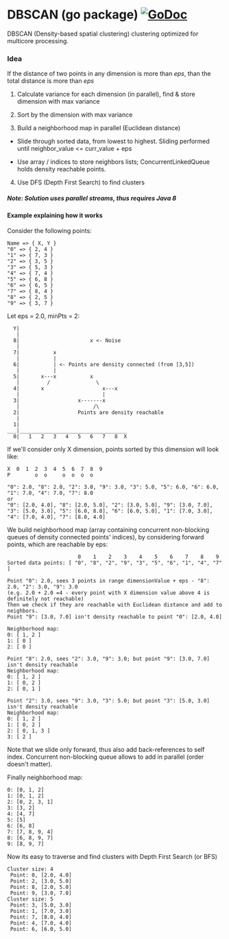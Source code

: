 # DBSCAN (go package) [![GoDoc](https://godoc.org/bitbucket.org/sjbog/go-dbscan?status.svg)](https://godoc.org/bitbucket.org/sjbog/go-dbscan)
DBSCAN (Density-based spatial clustering) clustering optimized for multicore processing.

### Idea
If the distance of two points in any dimension is more than <i>eps</i>, than the total distance is more than <i>eps</i>

1. Calculate variance for each dimension (in parallel), find & store dimension with max variance

2. Sort by the dimension with max variance

3. Build a neighborhood map in parallel (Euclidean distance)

  * Slide through sorted data, from lowest to highest. Sliding performed until neighbor_value <= curr_value + eps

  * Use array / indices to store neighbors lists; ConcurrentLinkedQueue holds density reachable points.

4. Use DFS (Depth First Search) to find clusters

##### Note: Solution uses parallel streams, thus requires Java 8

#### Example explaining how it works

Consider the following points:
```
Name => { X, Y }
"0" => { 2, 4 }
"1" => { 7, 3 }
"2" => { 3, 5 }
"3" => { 5, 3 }
"4" => { 7, 4 }
"5" => { 6, 8 }
"6" => { 6, 5 }
"7" => { 8, 4 }
"8" => { 2, 5 }
"9" => { 3, 7 }
```

Let eps = 2.0, minPts = 2:
```
  Y|
   |
  8|                       x <- Noise
   |
  7|           x
   |           |
  6|           | <- Points are density connected (from [3,5])
   |           |
  5|       x---x           x
   |         /               \
  4|       x                   x---x
   |                           |
  3|                   x-------x
   |                        /\
  2|                   Points are density reachable
   |
  1|
___|___________________________________
  0|   1   2   3   4   5   6   7   8  X
```

If we'll consider only X dimension, points sorted by this dimension will look like:
```
X  0  1  2  3  4  5  6  7  8  9
P        o  o     o  o  o  o

"0": 2.0, "8": 2.0, "2": 3.0, "9": 3.0, "3": 5.0, "5": 6.0, "6": 6.0, "1": 7.0, "4": 7.0, "7": 8.0
or
"0": [2.0, 4.0], "8": [2.0, 5.0], "2": [3.0, 5.0], "9": [3.0, 7.0], "3": [5.0, 3.0], "5": [6.0, 8.0], "6": [6.0, 5.0], "1": [7.0, 3.0], "4": [7.0, 4.0], "7": [8.0, 4.0]
```

We build neighborhood map (array containing concurrent non-blocking queues of density connected points' indices), by considering forward points, which are reachable by eps:
```
                       0    1    2    3    4    5    6    7    8    9
Sorted data points: [ "0", "8", "2", "9", "3", "5", "6", "1", "4", "7" ]

Point "0": 2.0, sees 3 points in range dimensionValue + eps - "8": 2.0, "2": 3.0, "9": 3.0
(e.g. 2.0 + 2.0 =4 - every point with X dimension value above 4 is definitely not reachable)
Then we check if they are reachable with Euclidean distance and add to neighbors.
Point "9": [3.0, 7.0] isn't density reachable to point "0": [2.0, 4.0]

Neighborhood map:
0: [ 1, 2 ]
1: [ 0 ]
2: [ 0 ]

Point "8": 2.0, sees "2": 3.0, "9": 3.0; but point "9": [3.0, 7.0] isn't density reachable
Neighborhood map:
0: [ 1, 2 ]
1: [ 0, 2 ]
2: [ 0, 1 ]

Point "2": 3.0, sees "9": 3.0, "3": 5.0; but point "3": [5.0, 3.0] isn't density reachable
Neighborhood map:
0: [ 1, 2 ]
1: [ 0, 2 ]
2: [ 0, 1, 3 ]
3: [ 2 ]
```
Note that we slide only forward, thus also add back-references to self index.
Concurrent non-blocking queue allows to add in parallel (order doesn't matter).

Finally neighborhood map:
```
0: [0, 1, 2]
1: [0, 1, 2]
2: [0, 2, 3, 1]
3: [3, 2]
4: [4, 7]
5: [5]
6: [6, 8]
7: [7, 8, 9, 4]
8: [6, 8, 9, 7]
9: [8, 9, 7]
```

Now its easy to traverse and find clusters with Depth First Search (or BFS)
```
Cluster size: 4
 Point: 0, [2.0, 4.0]
 Point: 2, [3.0, 5.0]
 Point: 8, [2.0, 5.0]
 Point: 9, [3.0, 7.0]
Cluster size: 5
 Point: 3, [5.0, 3.0]
 Point: 1, [7.0, 3.0]
 Point: 7, [8.0, 4.0]
 Point: 4, [7.0, 4.0]
 Point: 6, [6.0, 5.0]
```
